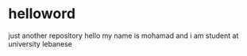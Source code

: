 # helloword
just another repository
hello my name is mohamad and i am student at university lebanese
